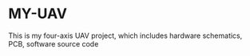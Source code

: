 # MY-UAV
This is my four-axis UAV project, which includes hardware schematics, PCB, software source code
